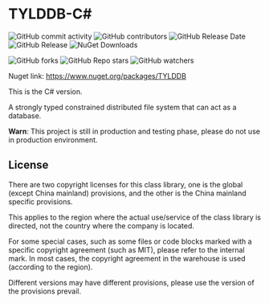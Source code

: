 # TYLDDB-C#

![GitHub commit activity](https://img.shields.io/github/commit-activity/w/TYLDDB/TYLDDB-CSharp?link=https%3A%2F%2Fgithub.com%2FTYLDDB%2FTYLDDB-CSharp)<!-- ![GitHub commits since latest release](https://img.shields.io/github/commits-since/TYLDDB/TYLDDB-CSharp/latest?include_prereleases&link=https%3A%2F%2Fgithub.com%2FTYLDDB%2FTYLDDB-CSharp%2Freleases) -->
![GitHub contributors](https://img.shields.io/github/contributors-anon/TYLDDB/TYLDDB-CSharp)
![GitHub Release Date](https://img.shields.io/github/release-date-pre/TYLDDB/TYLDDB-CSharp)
![GitHub Release](https://img.shields.io/github/v/release/TYLDDB/TYLDDB-CSharp)
![NuGet Downloads](https://img.shields.io/nuget/dt/TYLDDB)

![GitHub forks](https://img.shields.io/github/forks/TYLDDB/TYLDDB-CSharp)
![GitHub Repo stars](https://img.shields.io/github/stars/TYLDDB/TYLDDB-CSharp)
![GitHub watchers](https://img.shields.io/github/watchers/TYLDDB/TYLDDB-CSharp)

Nuget link: https://www.nuget.org/packages/TYLDDB

This is the C# version.

A strongly typed constrained distributed file system that can act as a database.

**Warn**: This project is still in production and testing phase, please do not use in production environment.

## License

There are two copyright licenses for this class library, one is the global (except China mainland) provisions, and the other is the China mainland specific provisions.

This applies to the region where the actual use/service of the class library is directed, not the country where the company is located.

For some special cases, such as some files or code blocks marked with a specific copyright agreement (such as MIT), please refer to the internal mark. In most cases, the copyright agreement in the warehouse is used (according to the region).

Different versions may have different provisions, please use the version of the provisions prevail.
